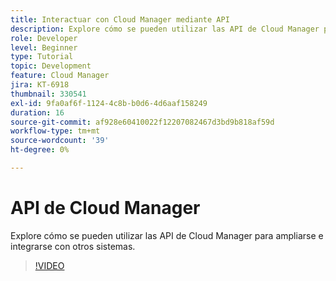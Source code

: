 ```yaml
---
title: Interactuar con Cloud Manager mediante API
description: Explore cómo se pueden utilizar las API de Cloud Manager para ampliarse e integrarse con otros sistemas.
role: Developer
level: Beginner
type: Tutorial
topic: Development
feature: Cloud Manager
jira: KT-6918
thumbnail: 330541
exl-id: 9fa0af6f-1124-4c8b-b0d6-4d6aaf158249
duration: 16
source-git-commit: af928e60410022f12207082467d3bd9b818af59d
workflow-type: tm+mt
source-wordcount: '39'
ht-degree: 0%

---
```


# API de Cloud Manager

Explore cómo se pueden utilizar las API de Cloud Manager para ampliarse e integrarse con otros sistemas.

>[!VIDEO](https://video.tv.adobe.com/v/330541?quality=12&learn=on)
